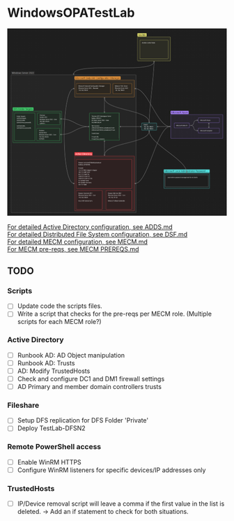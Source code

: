 # WindowsOPATestLab

![Testlab HLD](Docs/HLD.png)


[For detailed Active Directory configuration, see ADDS.md](ADDS.md)  
[For detailed Distributed File System configuration, see DSF.md](DFS.md)  
[For detailed MECM configuration, see MECM.md](MECM.md)  
[For MECM pre-reqs, see MECM PREREQS.md](MECM-PREREQS.md)  

## TODO
### Scripts
- [ ] Update code the scripts files.
- [ ] Write a script that checks for the pre-reqs per MECM role. (Multiple scripts for each MECM role?)

### Active Directory
- [ ] Runbook AD: AD Object manipulation
- [ ] Runbook AD: Trusts
- [ ] AD: Modify TrustedHosts
- [ ] Check and configure DC1 and DM1 firewall settings
- [ ] AD Primary and member domain controllers trusts

### Fileshare
- [ ] Setup DFS replication for DFS Folder 'Private'
- [ ] Deploy TestLab-DFSN2

### Remote PowerShell access
- [ ] Enable WinRM HTTPS
- [ ] Configure WinRM listeners for specific devices/IP addresses only

### TrustedHosts
- [ ] IP/Device removal script will leave a comma if the first value in the list is deleted. -> Add an if statement to check for both situations.
